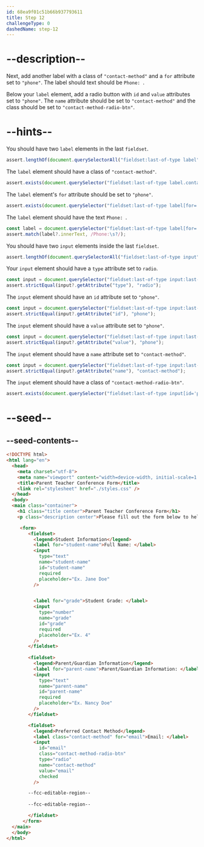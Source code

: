 ```yaml
---
id: 68ea9f01c51b66b937793611
title: Step 12
challengeType: 0
dashedName: step-12
---
```


# --description--

Next, add another label with a class of `"contact-method"` and a `for` attribute set to `"phone"`. The label should text should be `Phone: `.

Below your `label` element, add a radio button with `id` and `value` attributes set to `"phone"`. The `name` attribute should be set to `"contact-method"` and the class should be set to `"contact-method-radio-btn"`.

# --hints--

You should have two `label` elements in the last `fieldset`.

```js
assert.lengthOf(document.querySelectorAll("fieldset:last-of-type label"), 2);
```

The `label` element should have a class of `"contact-method"`.

```js
assert.exists(document.querySelector("fieldset:last-of-type label.contact-method"));
```

The `label` element's `for` attribute should be set to `"phone"`.

```js
assert.exists(document.querySelector("fieldset:last-of-type label[for='phone']"));
```

The `label` element should have the text `Phone: `.

```js
const label = document.querySelector("fieldset:last-of-type label[for='phone']");
assert.match(label?.innerText, /Phone:\s?/);
```

You should have two `input` elements inside the last `fieldset`.

```js
assert.lengthOf(document.querySelectorAll("fieldset:last-of-type input"), 2);
```

Your `input` element should have a `type` attribute set to `radio`.

```js
const input = document.querySelector("fieldset:last-of-type input:last-of-type");
assert.strictEqual(input?.getAttribute("type"), "radio");
```

The `input` element should have an `id` attribute set to `"phone"`.

```js
const input = document.querySelector("fieldset:last-of-type input:last-of-type");
assert.strictEqual(input?.getAttribute("id"), "phone");
```

The `input` element should have a `value` attribute set to `"phone"`.

```js
const input = document.querySelector("fieldset:last-of-type input:last-of-type");
assert.strictEqual(input?.getAttribute("value"), "phone");
```

The `input` element should have a `name` attribute set to `"contact-method"`.

```js
const input = document.querySelector("fieldset:last-of-type input:last-of-type");
assert.strictEqual(input?.getAttribute("name"), "contact-method");
```

The `input` element should have a class of `"contact-method-radio-btn"`.

```js
assert.exists(document.querySelector("fieldset:last-of-type input[id='phone'].contact-method-radio-btn"));
```

# --seed--

## --seed-contents--

```html
<!DOCTYPE html>
<html lang="en">
  <head>
    <meta charset="utf-8">
    <meta name="viewport" content="width=device-width, initial-scale=1.0">
    <title>Parent Teacher Conference Form</title>
    <link rel="stylesheet" href="./styles.css" />
  </head>
  <body>
  <main class="container">
    <h1 class="title center">Parent Teacher Conference Form</h1>
    <p class="description center">Please fill out the form below to help schedule your parent-teacher conference.</p>

     <form>
        <fieldset>
          <legend>Student Information</legend>
          <label for="student-name">Full Name: </label>
          <input
            type="text"
            name="student-name"
            id="student-name"
            required
            placeholder="Ex. Jane Doe"
          />


          <label for="grade">Student Grade: </label>
          <input
            type="number"
            name="grade"
            id="grade"
            required
            placeholder="Ex. 4"
          />
        </fieldset>
        
        <fieldset>
          <legend>Parent/Guardian Information</legend>
          <label for="parent-name">Parent/Guardian Information: </label>
          <input
            type="text"
            name="parent-name"
            id="parent-name"
            required
            placeholder="Ex. Nancy Doe"
          />
        </fieldset>

        <fieldset>
          <legend>Preferred Contact Method</legend>
          <label class="contact-method" for="email">Email: </label>
          <input
            id="email"
            class="contact-method-radio-btn"
            type="radio"
            name="contact-method"
            value="email"
            checked
          />

        --fcc-editable-region--
				
        --fcc-editable-region--

        </fieldset>
      </form>
  </main>
  </body>
</html>
```
